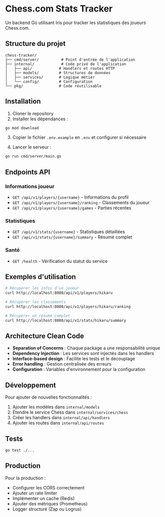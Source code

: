 # Chess.com Stats Tracker

Un backend Go utilisant Iris pour tracker les statistiques des joueurs Chess.com.

## Structure du projet

```
chess-tracker/
├── cmd/server/          # Point d'entrée de l'application
├── internal/            # Code privé de l'application
│   ├── api/            # Handlers et routes HTTP
│   ├── models/         # Structures de données
│   ├── services/       # Logique métier
│   └── config/         # Configuration
└── pkg/                # Code réutilisable
```

## Installation

1. Cloner le repository
2. Installer les dépendances :
```bash
go mod download
```

3. Copier le fichier `.env.example` en `.env` et configurer si nécessaire

4. Lancer le serveur :
```bash
go run cmd/server/main.go
```

## Endpoints API

### Informations joueur
- `GET /api/v1/players/{username}` - Informations du profil
- `GET /api/v1/players/{username}/ranking` - Classements du joueur
- `GET /api/v1/players/{username}/games` - Parties récentes

### Statistiques
- `GET /api/v1/stats/{username}` - Statistiques détaillées
- `GET /api/v1/stats/{username}/summary` - Résumé complet

### Santé
- `GET /health` - Vérification du statut du service

## Exemples d'utilisation

```bash
# Récupérer les infos d'un joueur
curl http://localhost:8080/api/v1/players/hikaru

# Récupérer les classements
curl http://localhost:8080/api/v1/players/hikaru/ranking

# Récupérer un résumé complet
curl http://localhost:8080/api/v1/stats/hikaru/summary
```

## Architecture Clean Code

- **Separation of Concerns** : Chaque package a une responsabilité unique
- **Dependency Injection** : Les services sont injectés dans les handlers
- **Interface-based design** : Facilite les tests et le découplage
- **Error handling** : Gestion centralisée des erreurs
- **Configuration** : Variables d'environnement pour la configuration

## Développement

Pour ajouter de nouvelles fonctionnalités :

1. Ajouter les modèles dans `internal/models`
2. Étendre le service Chess dans `internal/services/chess`
3. Créer les handlers dans `internal/api/handlers`
4. Ajouter les routes dans `internal/api/routes`

## Tests

```bash
go test ./...
```

## Production

Pour la production :
- Configurer les CORS correctement
- Ajouter un rate limiter
- Implémenter un cache (Redis)
- Ajouter des métriques (Prometheus)
- Logger structuré (Zap ou Logrus)

